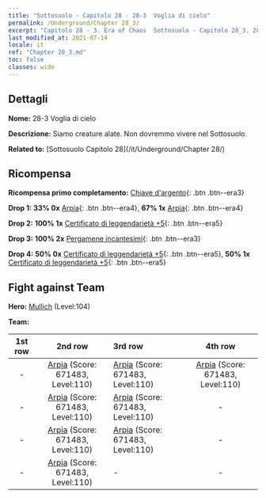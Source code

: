 ```yaml
---
title: "Sottosuolo - Capitolo 28 - 28-3  Voglia di cielo"
permalink: /Underground/Chapter 28_3/
excerpt: "Capitolo 28 - 3. Era of Chaos  Sottosuolo - Capitolo 28_3. 28-3  Voglia di cielo"
last_modified_at: 2021-07-14
locale: it
ref: "Chapter 28_3.md"
toc: false
classes: wide
---
```


## Dettagli

 **Nome:** 28-3  Voglia di cielo

 **Descrizione:**       Siamo creature alate. Non dovremmo vivere nel Sottosuolo.

 **Related to:** [Sottosuolo Capitolo 28](/it/Underground/Chapter 28/)

## Ricompensa

 **Ricompensa primo completamento:** [Chiave d'argento](/ItemsIT/con_693/){: .btn .btn--era3}

 **Drop 1:** **33% 0x** [Arpia](/ItemsIT/unt_245/){: .btn .btn--era4}, **67% 1x** [Arpia](/ItemsIT/unt_245/){: .btn .btn--era4}

 **Drop 2:** **100% 1x** [Certificato di leggendarietà +5](/ItemsIT/mat_102/){: .btn .btn--era5}

 **Drop 3:** **100% 2x** [Pergamene incantesimi](/ItemsIT/con_694/){: .btn .btn--era3}

 **Drop 4:** **50% 0x** [Certificato di leggendarietà +5](/ItemsIT/mat_102/){: .btn .btn--era5}, **50% 1x** [Certificato di leggendarietà +5](/ItemsIT/mat_102/){: .btn .btn--era5}


## Fight against Team
 **Hero:** [Mullich](/it/heroes/Mullich/) (Level:104)

 **Team:**


  | 1st row | 2nd row | 3rd row | 4th row |
  |:----:|:----:|:----|:----:|
  | - | [Arpia](/it/units/Harpy/) (Score: 671483, Level:110)  | [Arpia](/it/units/Harpy/) (Score: 671483, Level:110)  | [Arpia](/it/units/Harpy/) (Score: 671483, Level:110)  |
  | - | [Arpia](/it/units/Harpy/) (Score: 671483, Level:110)  | [Arpia](/it/units/Harpy/) (Score: 671483, Level:110)  | - |
  | - | [Arpia](/it/units/Harpy/) (Score: 671483, Level:110)  | [Arpia](/it/units/Harpy/) (Score: 671483, Level:110)  | - |
  | - | [Arpia](/it/units/Harpy/) (Score: 671483, Level:110)  | - | - |



